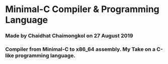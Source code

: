 # Minimal-C Compiler & Programming Language
### Made by Chaidhat Chaimongkol on 27 August 2019
### Compiler from Minimal-C to x86_64 assembly. My Take on a C-like programming language.
